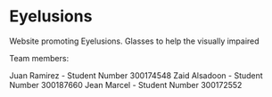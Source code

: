 # Eyelusions
Website promoting Eyelusions. Glasses to help the visually impaired

Team members:

Juan Ramirez - Student Number 300174548
Zaid Alsadoon - Student Number 300187660
Jean Marcel - Student Number 300172552 
